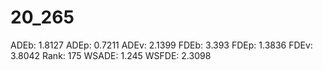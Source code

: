 # 20_265

ADEb: 1.8127
ADEp: 0.7211
ADEv: 2.1399
FDEb: 3.393
FDEp: 1.3836
FDEv: 3.8042
Rank: 175
WSADE: 1.245
WSFDE: 2.3098